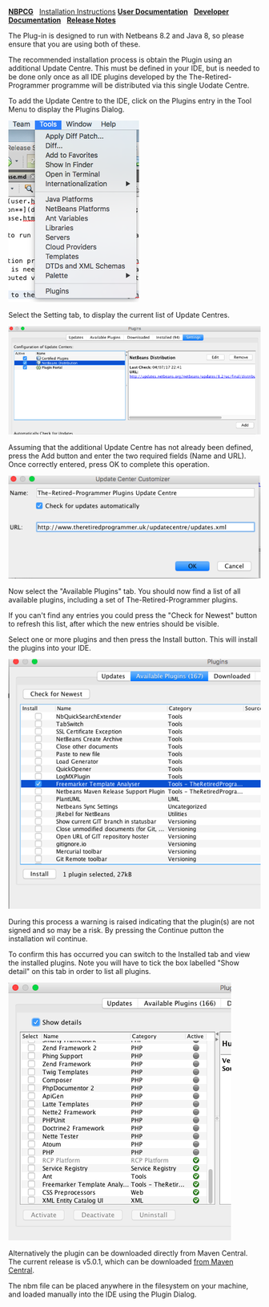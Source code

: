 [**NBPCG**](index.md)&nbsp;&nbsp;
[Installation Instructions](install.html)
[**User Documentation**](user.html)&nbsp;&nbsp;
[**Developer Documentation**](developer.html)&nbsp;&nbsp;
[**Release Notes**](release.html)

The Plug-in is designed to run with Netbeans 8.2 and Java 8, so please ensure that you are using both of these.
           
The recommended installation process is obtain the Plugin using an additional Update Centre.  This must be
defined in your IDE, but is needed to be done only once as all IDE plugins developed by the The-Retired-Programmer
programme will be distributed via this single Uodate Centre.

To add the Update Centre to the IDE, click on the  Plugins entry in the Tool Menu to display the Plugins Dialog.

![Plugin Menu](resources/pluginmenu.png)

Select the Setting tab, to display the current list of Update Centres.

![Plugin Dialog - Settings Tab](resources/plugindialogsettings.png)

Assuming that the additional
Update Centre has not already been defined, press the Add button and enter the two required fields (Name and URL).
Once correctly entered, press OK to complete this operation.

![Add Update Centre](resources/addupdatecentre.png)

Now select the "Available Plugins" tab.  You should now find a list of all available plugins, including a set of
The-Retired-Programmer plugins.  

If you can't find any entries you could press the "Check for Newest" button to refresh this list, after which the new 
entries should be visible.

Select one or more plugins and then press the Install button.  This will install the plugins into your IDE.

![Plugin Dialog - Available Tab](resources/plugindialogavailable.png)

During this process a warning is raised indicating that the plugin(s) are not signed and so may be a risk.
By pressing the Continue putton the installation wil continue.

To confirm this has occurred you can switch to the Installed tab and view the installed plugins.  Note you will have to tick
the box labelled "Show detail" on this tab in order to list all plugins.

![Plugin Dialog - Installed Tab](resources/plugindialoginstalled.png)

Alternatively the plugin can be downloaded directly from Maven Central.  The current release is v5.0.1, which can be downloaded
[from Maven Central](http://central.maven.org/maven2/uk/theretiredprogrammer/nbpcg/5.0.1/nbpcg-5.0.1.nbm).

The nbm file can be placed anywhere in the filesystem on your machine, and loaded manually into the IDE using the
Plugin Dialog.

